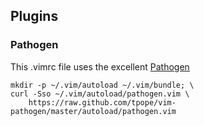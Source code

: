 ## Plugins 

### Pathogen

This .vimrc file uses the excellent [Pathogen](https://github.com/tpope/vim-pathogen)

```
mkdir -p ~/.vim/autoload ~/.vim/bundle; \
curl -Sso ~/.vim/autoload/pathogen.vim \
    https://raw.github.com/tpope/vim-pathogen/master/autoload/pathogen.vim
```
